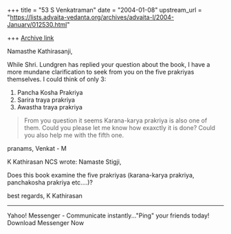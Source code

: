 +++
title = "53 S Venkatraman"
date = "2004-01-08"
upstream_url = "https://lists.advaita-vedanta.org/archives/advaita-l/2004-January/012530.html"

+++
[Archive link](https://lists.advaita-vedanta.org/archives/advaita-l/2004-January/012530.html)

Namasthe Kathirasanji,

While Shri. Lundgren has replied your question about the book, I have a more mundane clarification to seek from you on the five prakriyas themselves. I could think of only 3:

1. Pancha Kosha Prakriya
2. Sarira traya prakriya
3. Awastha traya prakriya

>From you question it seems Karana-karya prakriya is also one of them. Could you please let me know how exaxctly it is done?  Could you also help me with the fifth one.

pranams,
Venkat - M

K Kathirasan NCS <kkathir at ncs.com.sg> wrote:
Namaste Stigji,

Does this book examine the five prakriyas (karana-karya prakriya,
panchakosha prakriya etc....)? 

best regards,
K Kathirasan



---------------------------------
  Yahoo! Messenger - Communicate instantly..."Ping" your friends today! Download Messenger Now

